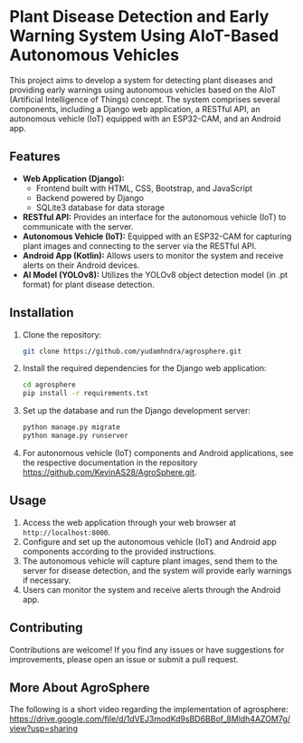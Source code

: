 # Plant Disease Detection and Early Warning System Using AIoT-Based Autonomous Vehicles

This project aims to develop a system for detecting plant diseases and providing early warnings using autonomous vehicles based on the AIoT (Artificial Intelligence of Things) concept. The system comprises several components, including a Django web application, a RESTful API, an autonomous vehicle (IoT) equipped with an ESP32-CAM, and an Android app.

## Features

- **Web Application (Django):**
  - Frontend built with HTML, CSS, Bootstrap, and JavaScript
  - Backend powered by Django
  - SQLite3 database for data storage
- **RESTful API:** Provides an interface for the autonomous vehicle (IoT) to communicate with the server.
- **Autonomous Vehicle (IoT):** Equipped with an ESP32-CAM for capturing plant images and connecting to the server via the RESTful API.
- **Android App (Kotlin):** Allows users to monitor the system and receive alerts on their Android devices.
- **AI Model (YOLOv8):** Utilizes the YOLOv8 object detection model (in .pt format) for plant disease detection.

## Installation

1. Clone the repository:

   ```bash
   git clone https://github.com/yudamhndra/agrosphere.git
   ```

2. Install the required dependencies for the Django web application:

   ```bash
   cd agrosphere
   pip install -r requirements.txt
   ```

3. Set up the database and run the Django development server:

   ```bash
   python manage.py migrate
   python manage.py runserver
   ```

4. For autonomous vehicle (IoT) components and Android applications, see the respective documentation in the repository https://github.com/KevinAS28/AgroSphere.git.

## Usage

1. Access the web application through your web browser at `http://localhost:8000`.
2. Configure and set up the autonomous vehicle (IoT) and Android app components according to the provided instructions.
3. The autonomous vehicle will capture plant images, send them to the server for disease detection, and the system will provide early warnings if necessary.
4. Users can monitor the system and receive alerts through the Android app.

## Contributing

Contributions are welcome! If you find any issues or have suggestions for improvements, please open an issue or submit a pull request.

## More About AgroSphere

The following is a short video regarding the implementation of agrosphere: 
https://drive.google.com/file/d/1dVEJ3modKd9sBD6BBof_8Mldh4AZOM7g/view?usp=sharing
